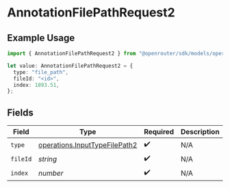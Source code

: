 # AnnotationFilePathRequest2

## Example Usage

```typescript
import { AnnotationFilePathRequest2 } from "@openrouter/sdk/models/operations";

let value: AnnotationFilePathRequest2 = {
  type: "file_path",
  fileId: "<id>",
  index: 1893.51,
};
```

## Fields

| Field                                                                          | Type                                                                           | Required                                                                       | Description                                                                    |
| ------------------------------------------------------------------------------ | ------------------------------------------------------------------------------ | ------------------------------------------------------------------------------ | ------------------------------------------------------------------------------ |
| `type`                                                                         | [operations.InputTypeFilePath2](../../models/operations/inputtypefilepath2.md) | :heavy_check_mark:                                                             | N/A                                                                            |
| `fileId`                                                                       | *string*                                                                       | :heavy_check_mark:                                                             | N/A                                                                            |
| `index`                                                                        | *number*                                                                       | :heavy_check_mark:                                                             | N/A                                                                            |